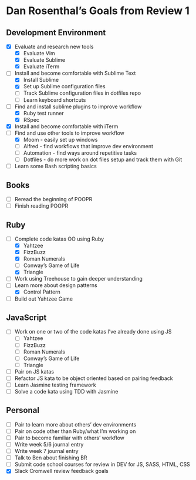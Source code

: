 
# Dan Rosenthal’s Goals from Review 1
## Development Environment
- [x] Evaluate and research new tools
	- [x] Evaluate Vim
	- [x] Evaluate Sublime
	- [x] Evaluate iTerm
- [ ] Install and become comfortable with Sublime Text
	- [x] Install Sublime
	- [x] Set up Sublime configuration files
	- [ ] Track Sublime configuration files in dotfiles repo
	- [ ] Learn keyboard shortcuts
- [ ] Find and install sublime plugins to improve workflow
	- [x] Ruby test runner
	- [x] RSpec
- [x] Install and become comfortable with iTerm
- [ ] Find and use other tools to improve workflow
	- [x] Moom - easily set up windows
	- [ ] Alfred - find workflows that improve dev environment
	- [ ] Automation - find ways around repetitive tasks
	- [ ] Dotfiles - do more work on dot files setup and track them with Git
- [ ] Learn some Bash scripting basics

## Books
- [ ] Reread the beginning of POOPR
- [ ] Finish reading POOPR

## Ruby
- [ ] Complete code katas OO using Ruby
	- [x] Yahtzee
	- [x] FizzBuzz
	- [x] Roman Numerals
	- [ ] Conway’s Game of Life
	- [x] Triangle
- [ ] Work using Treehouse to gain deeper understanding
- [ ] Learn more about design patterns
	- [x] Control Pattern
- [ ] Build out Yahtzee Game

## JavaScript
- [ ] Work on one or two of the code katas I’ve already done using JS
	- [ ] Yahtzee
	- [ ] FizzBuzz
	- [ ] Roman Numerals
	- [ ] Conway’s Game of Life
	- [ ] Triangle
- [ ] Pair on JS katas
- [ ] Refactor JS kata to be object oriented based on pairing feedback
- [ ] Learn Jasmine testing framework
- [ ] Solve a code kata using TDD with Jasmine

## Personal
- [ ] Pair to learn more about others’ dev environments
- [ ] Pair on code other than Ruby/what I’m working on
- [ ] Pair to become familiar with others’ workflow
- [ ] Write week 5/6 journal entry
- [ ] Write week 7 journal entry
- [ ] Talk to Ben about finishing BR
- [ ] Submit code school courses for review in DEV for JS, SASS, HTML, CSS 
- [x] Slack Cromwell review feedback goals
